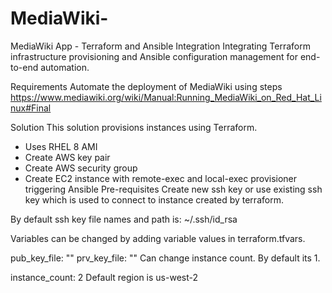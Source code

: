 # MediaWiki-
MediaWiki  App - Terraform and Ansible Integration
Integrating Terraform infrastructure provisioning and Ansible configuration management for end-to-end automation.

Requirements
Automate the deployment of MediaWiki using steps https://www.mediawiki.org/wiki/Manual:Running_MediaWiki_on_Red_Hat_Linux#Final

Solution
This solution provisions instances using Terraform.

- Uses RHEL 8 AMI
- Create AWS key pair
- Create AWS security group
- Create EC2 instance with remote-exec and local-exec provisioner triggering Ansible
Pre-requisites
Create new ssh key or use existing ssh key which is used to connect to instance created by terraform.

By default ssh key file names and path is: ~/.ssh/id_rsa

Variables can be changed by adding variable values in terraform.tfvars.

pub_key_file: ""
prv_key_file: ""
Can change instance count. By default its 1.

instance_count: 2
Default region is us-west-2

       
